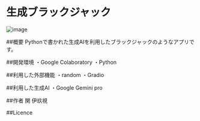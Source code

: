 # 生成ブラックジャック
![image](https://github.com/tokai-men/report/assets/150225932/9a014309-7929-40a3-aff9-8d25905379eb)

##概要
Pythonで書かれた生成AIを利用したブラックジャックのようなアプリです。


##開発環境
・Google Colaboratory
・Python

##利用した外部機能
・random
・Gradio

##利用した生成AI
・Google Gemini pro

##作者
関 伊玖視

##Licence
